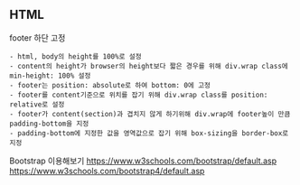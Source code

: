 ## HTML

footer 하단 고정

```
- html, body의 height를 100%로 설정
- content의 height가 browser의 height보다 짧은 경우를 위해 div.wrap class에 min-height: 100% 설정
- footer는 position: absolute로 하여 bottom: 0에 고정
- footer를 content기준으로 위치를 잡기 위해 div.wrap class를 position: relative로 설정
- footer가 content(section)과 겹치지 않게 하기위해 div.wrap에 footer높이 만큼 padding-bottom을 지정
- padding-bottom에 지정한 값을 영역값으로 잡기 위해 box-sizing을 border-box로 지정
```

Bootstrap 이용해보기
https://www.w3schools.com/bootstrap/default.asp
https://www.w3schools.com/bootstrap4/default.asp
